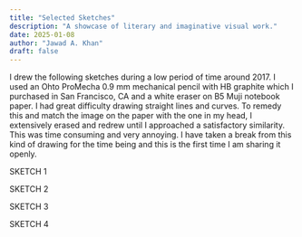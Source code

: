 ```yaml
---
title: "Selected Sketches"
description: "A showcase of literary and imaginative visual work."
date: 2025-01-08
author: "Jawad A. Khan"
draft: false
---
```


I drew the following sketches during a low period of time around 2017. I used an Ohto ProMecha 0.9 mm mechanical pencil with HB graphite which I purchased in San Francisco, CA and a white eraser on B5 Muji notebook paper. I had great difficulty drawing straight lines and curves. To remedy this and match the image on the paper with the one in my head, I extensively erased and redrew until I approached a satisfactory similarity. This was time consuming and very annoying. I have taken a break from this kind of drawing for the time being and this is the first time I am sharing it openly.

SKETCH 1

SKETCH 2

SKETCH 3

SKETCH 4
 